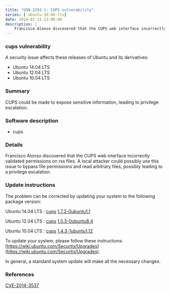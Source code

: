 ```yaml
---
title: "USN-2293-1: CUPS vulnerability"
series: [ ubuntu-10.04-lts]
date: 2014-07-21 12:00:00
description: |
    Francisco Alonso discovered that the CUPS web interface incorrectly validated permissions on rss files. A local attacker could possibly use this issue to bypass file permissions and read arbitrary files, possibly leading to a privilege escalation. 
--- 
```

 
### cups vulnerability

A security issue affects these releases of Ubuntu and its derivatives:

* Ubuntu 14.04 LTS
* Ubuntu 12.04 LTS
* Ubuntu 10.04 LTS

### Summary

CUPS could be made to expose sensitive information, leading to privilege escalation.

### Software description

* cups 

### Details

Francisco Alonso discovered that the CUPS web interface incorrectly validated permissions on rss files. A local attacker could possibly use this issue to bypass file permissions and read arbitrary files, possibly leading to a privilege escalation. 

### Update instructions

The problem can be corrected by updating your system to the following package version:

Ubuntu 14.04 LTS
 : [cups](https://launchpad.net/ubuntu/+source/cups) <span> [1.7.2-0ubuntu1.1](https://launchpad.net/ubuntu/+source/cups/1.7.2-0ubuntu1.1) </span> 

Ubuntu 12.04 LTS
 : [cups](https://launchpad.net/ubuntu/+source/cups) <span> [1.5.3-0ubuntu8.4](https://launchpad.net/ubuntu/+source/cups/1.5.3-0ubuntu8.4) </span> 

Ubuntu 10.04 LTS
 : [cups](https://launchpad.net/ubuntu/+source/cups) <span> [1.4.3-1ubuntu1.12](https://launchpad.net/ubuntu/+source/cups/1.4.3-1ubuntu1.12) </span> 

To update your system, please follow these instructions: [https://wiki.ubuntu.com/Security/Upgrades](https://wiki.ubuntu.com/Security/Upgrades).

In general, a standard system update will make all the necessary changes. 

### References

 [CVE-2014-3537](http://people.ubuntu.com/~ubuntu-security/cve/CVE-2014-3537)
 
